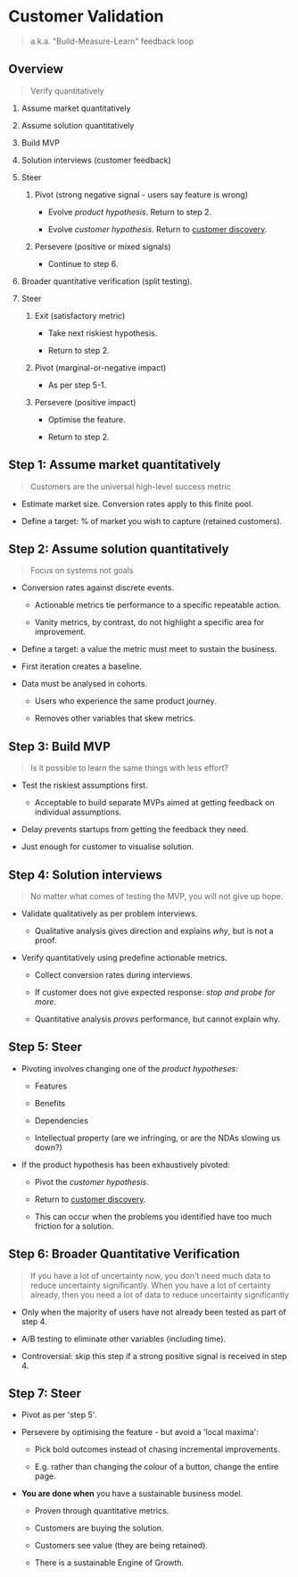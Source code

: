 # Customer Validation

>   a.k.a. "Build-Measure-Learn" feedback loop

## Overview

>   Verify quantitatively

1.  Assume market quantitatively

2.  Assume solution quantitatively

3.  Build MVP

4.  Solution interviews (customer feedback)

5.  Steer

    1.  Pivot (strong negative signal - users say feature is wrong)

        -   Evolve *product hypothesis*. Return to step 2.

        -   Evolve *customer hypothesis*. Return to [customer discovery](customer-discovery.md).

    2.  Persevere (positive or mixed signals)

        -   Continue to step 6.

6.  Broader quantitative verification (split testing).

7.  Steer

    1.  Exit (satisfactory metric)

        -   Take next riskiest hypothesis.

        -   Return to step 2.

    2.  Pivot (marginal-or-negative impact)

        -   As per step 5-1.

    3.  Persevere (positive impact)

        -   Optimise the feature.

        -   Return to step 2.

## Step 1: Assume market quantitatively

>   Customers are the universal high-level success metric

-   Estimate market size. Conversion rates apply to this finite pool.

-   Define a target: % of market you wish to capture (retained customers).

## Step 2: Assume solution quantitatively

>   Focus on systems not goals

-   Conversion rates against discrete events.

    -   Actionable metrics tie performance to a specific repeatable action.

    -   Vanity metrics, by contrast, do not highlight a specific area for improvement.

-   Define a target: a value the metric must meet to sustain the business.

-   First iteration creates a baseline.

-   Data must be analysed in cohorts.

    -   Users who experience the same product journey.

    -   Removes other variables that skew metrics.

## Step 3: Build MVP

>   Is it possible to learn the same things with less effort?

-   Test the riskiest assumptions first.

    -   Acceptable to build separate MVPs aimed at getting feedback on individual assumptions.

-   Delay prevents startups from getting the feedback they need. 

-   Just enough for customer to visualise solution.

## Step 4: Solution interviews

>   No matter what comes of testing the MVP, you will not give up hope.

-   Validate qualitatively as per problem interviews.

    -   Qualitative analysis gives direction and explains *why*, but is not a proof.

-   Verify quantitatively using predefine actionable metrics.

    -   Collect conversion rates during interviews.

    -   If customer does not give expected response: *stop and probe for more*.

    -   Quantitative analysis *proves* performance, but cannot explain why.

## Step 5: Steer

-   Pivoting involves changing one of the *product hypotheses*:

    -   Features

    -   Benefits

    -   Dependencies

    -   Intellectual property (are we infringing, or are the NDAs slowing us down?)

-   If the product hypothesis has been exhaustively pivoted:

    -   Pivot the *customer hypothesis*.

    -   Return to [customer discovery](customer-discovery.md).

    -   This can occur when the problems you identified have too much friction for a solution.

## Step 6: Broader Quantitative Verification

>   If you have a lot of uncertainty now, you don't need much data to reduce uncertainty significantly. When you have a lot of certainty already, then you need a lot of data to reduce uncertainty significantly

-   Only when the majority of users have not already been tested as part of step 4.

-   A/B testing to eliminate other variables (including time).

-   Controversial: skip this step if a strong positive signal is received in step 4.

## Step 7: Steer

-   Pivot as per 'step 5'.

-   Persevere by optimising the feature - but avoid a 'local maxima':

    -   Pick bold outcomes instead of chasing incremental improvements.

    -   E.g. rather than changing the colour of a button, change the entire page.

-   **You are done when** you have a sustainable business model.

    -   Proven through quantitative metrics.

    -   Customers are buying the solution.

    -   Customers see value (they are being retained).

    -   There is a sustainable Engine of Growth.
